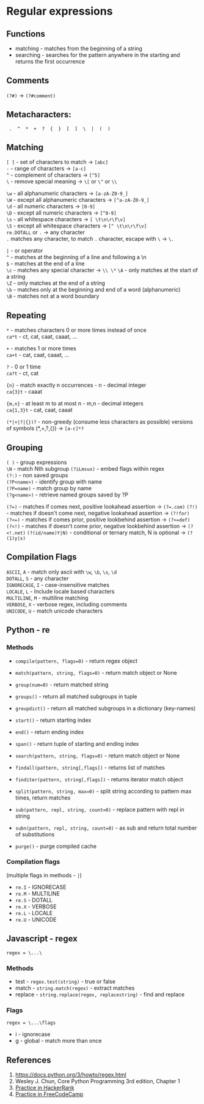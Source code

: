 # Regular expressions

## Functions
* matching - matches from the beginning of a string  
* searching - searches for the pattern anywhere in the starting and returns the first occurrence  

## Comments
`(?#)` -> `(?#comment)`

## Metacharacters:

```
 .  ^  *  +  ?  {  }  [  ]  \  |  (  )  
```

## Matching
`[ ]` - set of characters to match -> `[abc]`  
`-` - range of characters -> `[a-c]`  
`^` - complement of characters -> `[^5]`  
`\` - remove special meaning -> `\[` or `\^` or `\\`   

`\w` - all alphanumeric characters -> `[a-zA-Z0-9_]`  
`\W` - except all alphanumeric characters -> `[^a-zA-Z0-9_]`  
`\d` - all numeric characters -> `[0-9]`  
`\D` - except all numeric characters -> `[^0-9]`  
`\s` - all whitespace characters -> `[ \t\n\r\f\v]`   
`\S` - except all whitespace characters -> `[^ \t\n\r\f\v]`  
`re.DOTALL` or `.` -> any character  
`.` matches any character, to match `.` character, escape with `\` -> `\.`

`|`   - or operator  
`^`   - matches at the beginning of a line and following a \n  
`$`   - matches at the end of a line  
`\c`  - matches any special character -> `\\ \*`
`\A`  - only matches at the start of a string  
`\Z`  - only matches at the end of a string  
`\b`  - matches only at the beginning and end of a word (alphanumeric)  
`\B`  - matches not at a word boundary  

## Repeating
`*` - matches characters 0 or more times instead of once  
`ca*t` - ct, cat, caat, caaat, ...

`+` - matches 1 or more times  
`ca+t` - cat, caat, caaat, ...

`?` - 0 or 1 time  
`ca?t` - ct, cat

`{n}` - match exactly n occurrences - n - decimal integer  
`ca{3}t` - caaat  

`{m,n}` - at least m to at most n - m,n - decimal integers  
`ca{1,3}t` - cat, caat, caaat  

`(*|+|?|{})?` - non-greedy (consume less characters as possible) versions of symbols (\*,+,?,{}) -> `[a-c]*?`  

## Grouping
`( )` - group expressions  
`\N`  - match Nth subgroup
`(?iLmsux)` - embed flags within regex  
`(?:)` - non saved groups  
`(?P<name>)` - identify group with name  
`(?P=name)` - match group by name  
`(?g<name>)` - retrieve named groups saved by ?P  

`(?=)`  - matches if comes next, positive lookahead assertion -> `(?=.com)`
`(?!)`  - matches if doesn't come next, negative lookahead assertion -> `(?!for)`  
`(?<=)` - matches if comes prior, positive lookbehind assertion -> `(?<=def)`  
`(?<!)` - matches if doesn't come prior, negative lookbehind assertion -> `(?<!.net)`
`(?(id/name)Y|N)` - conditional or ternary match, N is optional -> `(?(1)y|x)`  

## Compilation Flags
`ASCII`, `A` - match only ascii with `\w`, `\b`, `\s`, `\d`  
`DOTALL`, `S` - any character  
`IGNORECASE`, `I` - case-insensitive matches  
`LOCALE`, `L` - Include locale based characters  
`MULTILINE`, `M` - multiline matching  
`VERBOSE`, `X` - verbose regex, including comments    
`UNICODE`, `U` - match unicode characters  

## Python - re

### Methods
* `compile(pattern, flags=0)` - return regex object  

* `match(pattern, string, flags=0)` - return match object or None
* `group(num=0)` - return matched string
* `groups()` - return all matched subgroups in tuple
* `groupdict()` - return all matched subgroups in a dictionary (key-names)
* `start()` - return starting index
* `end()` - return ending index
* `span()` - return tuple of starting and ending index

* `search(pattern, string, flags=0)` - return match object or None
* `findall(pattern, string[,flags])` - returns list of matches
* `finditer(pattern, string[,flags])` - returns iterator match object
* `split(pattern, string, max=0)` - split string according to pattern max times, return matches
* `sub(pattern, repl, string, count=0)` - replace pattern with repl in string
* `subn(pattern, repl, string, count=0)` - as sub and return total number of substitutions  
* `purge()` - purge compiled cache

### Compilation flags
(multiple flags in methods - `|`)
* `re.I` - IGNORECASE
* `re.M` - MULTILINE  
* `re.S` - DOTALL  
* `re.X` - VERBOSE  
* `re.L` - LOCALE  
* `re.U` - UNICODE  

## Javascript - regex

```
regex = \...\
```

### Methods
* test - `regex.test(string)` - true or false
* match - `string.match(regex)` - extract matches
* replace - `string.replace(regex, replacestring)` - find and replace

### Flags
```
regex = \...\flags
```
* i - ignorecase
* g - global - match more than once

## References
1. https://docs.python.org/3/howto/regex.html
1. Wesley J. Chun, Core Python Programming 3rd edition, Chapter 1
1. [Practice in HackerRank](https://www.hackerrank.com/domains/regex)
1. [Practice in FreeCodeCamp](https://www.freecodecamp.org/learn/javascript-algorithms-and-data-structures/regular-expressions/)
